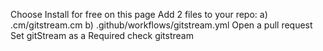 Choose Install for free on this page
Add 2 files to your repo:
a) .cm/gitstream.cm
b) .github/workflows/gitstream.yml
Open a pull request
Set gitStream as a Required check
gitstream
